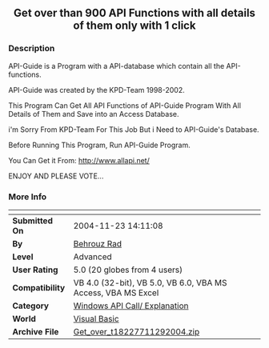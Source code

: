 ﻿<div align="center">

## Get over than 900 API Functions with all details of them only with 1 click


</div>

### Description

API-Guide is a Program with a API-database which contain all the API-functions.

API-Guide was created by the KPD-Team 1998-2002.

This Program Can Get All API Functions of API-Guide Program With All Details of Them and Save into an Access Database.

i'm Sorry From KPD-Team For This Job But i Need to API-Guide's Database.

Before Running This Program, Run API-Guide Program.

You Can Get it From: http://www.allapi.net/

ENJOY AND PLEASE VOTE...
 
### More Info
 


<span>             |<span>
---                |---
**Submitted On**   |2004-11-23 14:11:08
**By**             |[Behrouz Rad](https://github.com/Planet-Source-Code/PSCIndex/blob/master/ByAuthor/behrouz-rad.md)
**Level**          |Advanced
**User Rating**    |5.0 (20 globes from 4 users)
**Compatibility**  |VB 4\.0 \(32\-bit\), VB 5\.0, VB 6\.0, VBA MS Access, VBA MS Excel
**Category**       |[Windows API Call/ Explanation](https://github.com/Planet-Source-Code/PSCIndex/blob/master/ByCategory/windows-api-call-explanation__1-39.md)
**World**          |[Visual Basic](https://github.com/Planet-Source-Code/PSCIndex/blob/master/ByWorld/visual-basic.md)
**Archive File**   |[Get\_over\_t18227711292004\.zip](https://github.com/Planet-Source-Code/behrouz-rad-get-over-than-900-api-functions-with-all-details-of-them-only-with-1-click__1-57454/archive/master.zip)









